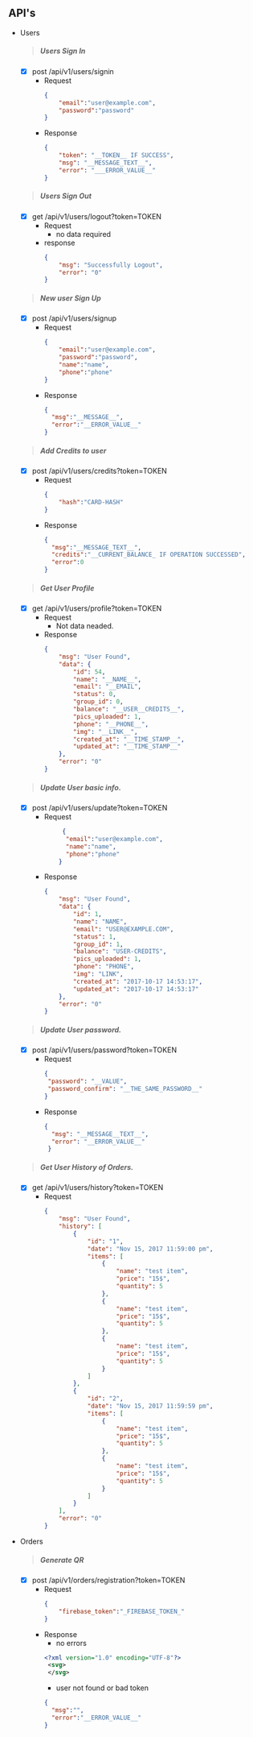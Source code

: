 API's
-
* Users
    > ##### Users Sign In  
    - [X] <a>post</a>  /api/v1/users/signin
        * Request
            ```json
            {
                "email":"user@example.com",
                "password":"password"
            }
            ```
        * Response 
            ```json
            {
                "token": "__TOKEN__ IF SUCCESS",
                "msg": "__MESSAGE_TEXT__",
                "error": "___ERROR_VALUE__"
            }
            ```
    > ##### Users Sign Out  
    - [X] <a>get</a>  /api/v1/users/logout?token=TOKEN
        * Request
            - no data required
        * response
            ```json
            {
                "msg": "Successfully Logout",
                "error": "0"
            }
            ```
            
    > ##### New user Sign Up
    - [x] <a>post </a> /api/v1/users/signup
        * Request
            ```json
            {
                "email":"user@example.com",
                "password":"password",
                "name":"name",
                "phone":"phone"
            }
            ```
        * Response
            ```json
            {
              "msg":"__MESSAGE__",
              "error":"__ERROR_VALUE__"
            }
            ```
    > ##### Add Credits to user
    - [x] <a>post </a> /api/v1/users/credits?token=TOKEN
        * Request
            ```json
            {
                "hash":"CARD-HASH"
            }
            ```
        * Response 
            ```json
            {
              "msg":"__MESSAGE_TEXT__",
              "credits":"__CURRENT_BALANCE_ IF OPERATION SUCCESSED",
              "error":0 
            }
            ```
    > ##### Get User Profile
    - [x] <a>get </a> /api/v1/users/profile?token=TOKEN
        * Request
            - Not data neaded.
        * Response
            ```json
            {
                "msg": "User Found",
                "data": {
                    "id": 54,
                    "name": "__NAME__",
                    "email": "__EMAIL",
                    "status": 0,
                    "group_id": 0,
                    "balance": "__USER__CREDITS__",
                    "pics_uploaded": 1,
                    "phone": "__PHONE__",
                    "img": "__LINK__",
                    "created_at": "__TIME_STAMP__",
                    "updated_at": "__TIME_STAMP__"
                },
                "error": "0"
            }
            ```
    > ##### Update User basic info.
    - [x] <a>post </a> /api/v1/users/update?token=TOKEN
        * Request
            ```json
                 {
                  "email":"user@example.com",
                  "name":"name",
                  "phone":"phone"
                }
            ```
        * Response 
            ```json
            {
                "msg": "User Found",
                "data": {
                    "id": 1,
                    "name": "NAME",
                    "email": "USER@EXAMPLE.COM",
                    "status": 1,
                    "group_id": 1,
                    "balance": "USER-CREDITS",
                    "pics_uploaded": 1,
                    "phone": "PHONE",
                    "img": "LINK",
                    "created_at": "2017-10-17 14:53:17",
                    "updated_at": "2017-10-17 14:53:17"
                },
                "error": "0"
            }
            ```
    > ##### Update User password.
    - [x] <a>post </a> /api/v1/users/password?token=TOKEN
        * Request
             ```json
            {
              "password": "__VALUE",
              "password_confirm": "__THE_SAME_PASSWORD__"
            }
            ```
        * Response
            ```json
            {
              "msg": "__MESSAGE__TEXT__",
              "error": "__ERROR_VALUE__"
             }
            ```
    > ##### Get User History of Orders.
    - [x] <a>get</a> /api/v1/users/history?token=TOKEN
        * Request
            ```json
            {
                "msg": "User Found",
                "history": [
                    {
                        "id": "1",
                        "date": "Nov 15, 2017 11:59:00 pm",
                        "items": [
                            {
                                "name": "test item",
                                "price": "15$",
                                "quantity": 5
                            },
                            {
                                "name": "test item",
                                "price": "15$",
                                "quantity": 5
                            },
                            {
                                "name": "test item",
                                "price": "15$",
                                "quantity": 5
                            }
                        ]
                    },
                    {
                        "id": "2",
                        "date": "Nov 15, 2017 11:59:59 pm",
                        "items": [
                            {
                                "name": "test item",
                                "price": "15$",
                                "quantity": 5
                            },
                            {
                                "name": "test item",
                                "price": "15$",
                                "quantity": 5
                            }
                        ]
                    }
                ],
                "error": "0"
            }
            ```
* Orders
    > ##### Generate QR
    - [X] <a>post</a>  /api/v1/orders/registration?token=TOKEN
        * Request
            ```json
            {
                "firebase_token":"_FIREBASE_TOKEN_"
            }
            ```
        * Response 
            -   no errors
            ```xml
          <?xml version="1.0" encoding="UTF-8"?>
             <svg>
             </svg>
            ```
            *  user not found or  bad token
            ```json
            {
              "msg":"",
              "error":"__ERROR_VALUE__"
            }
            ```
